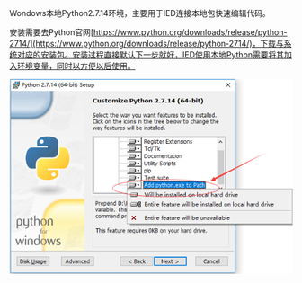Wondows本地Python2.7.14环境，主要用于IED连接本地包快速编辑代码。

安装需要去Python官网[https://www.python.org/downloads/release/python-2714/](https://www.python.org/downloads/release/python-2714/)，下载与系统对应的安装包。安装过程直接默认下一步就好，IED使用本地Python需要将其加入环境变量，同时以方便以后使用。

![](/assets/pythonsyspath.png)

